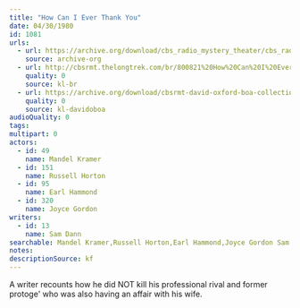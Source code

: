 ```yaml
---
title: "How Can I Ever Thank You"
date: 04/30/1980
id: 1081
urls: 
  - url: https://archive.org/download/cbs_radio_mystery_theater/cbs_radio_mystery_theater-1051-1100.zip/cbs_radio_mystery_theater-1051-1100%2Fcbsrmt_1081_how_can_i_ever_thank_you.mp3
    source: archive-org
  - url: http://cbsrmt.thelongtrek.com/br/800821%20How%20Can%20I%20Ever%20Thank%20You-wndb.mp3
    quality: 0
    source: kl-br
  - url: https://archive.org/download/cbsrmt-david-oxford-boa-collection/CBSRMT-800430-1081-How-Can-I-Ever-Thank-You-(128-48)_WBBM-JE-{BoA}.mp3
    quality: 0
    source: kl-davidoboa
audioQuality: 0
tags: 
multipart: 0
actors:  
  - id: 49
    name: Mandel Kramer  
  - id: 151
    name: Russell Horton  
  - id: 95
    name: Earl Hammond  
  - id: 320
    name: Joyce Gordon
writers:  
  - id: 13
    name: Sam Dann
searchable: Mandel Kramer,Russell Horton,Earl Hammond,Joyce Gordon Sam Dann
notes: 
descriptionSource: kf
---
```

A writer recounts how he did NOT kill his professional rival and former protoge' who was also having an affair with his wife.